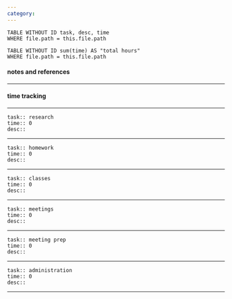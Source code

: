 ```yaml
---
category:
---
```


```dataview
TABLE WITHOUT ID task, desc, time
WHERE file.path = this.file.path 
```
```dataview
TABLE WITHOUT ID sum(time) AS "total hours"
WHERE file.path = this.file.path 
```

#### notes and references
---


#### time tracking
---
```
task:: research
time:: 0
desc:: 
```
---
```
task:: homework
time:: 0
desc:: 
```
---
```
task:: classes
time:: 0
desc:: 
```
---
```
task:: meetings 
time:: 0
desc:: 
```
---
```
task:: meeting prep 
time:: 0
desc:: 
```
---
```
task:: administration 
time:: 0
desc:: 
```
---
